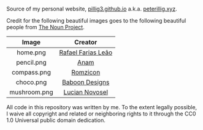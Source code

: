 Source of my personal website, [pillig3.github.io](pillig3.github.io) a.k.a. [peterillig.xyz](peterillig.xyz).

Credit for the following beautiful images goes to the following beautiful
people from [The Noun Project](thenounproject.com).


Image                                     | Creator
:----------------------------------------:|:----------------------------------------:
home.png                                  | [Rafael Farias Leão](thenounproject.com/rafaleao)
pencil.png                                | [Anam](thenounproject.com/a_6icon)
compass.png                               | [Romzicon](thenounproject.com/romzicon)
choco.png                                 | [Baboon Designs](thenounproject.com/baboondesigns)
mushroom.png                              | [Lucian Novosel](thenounproject.com/lucian.novosel)


All code in this repository was written by me. To the extent legally possible,
I waive all copyright and related or neighboring rights to it through the
CC0 1.0 Universal public domain dedication.
